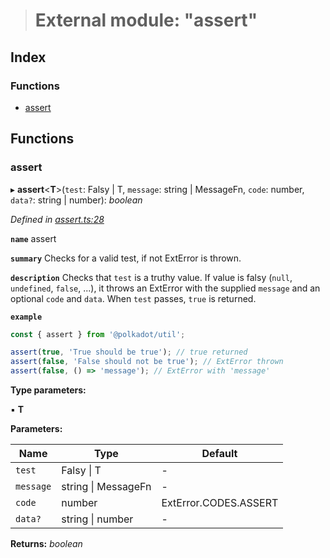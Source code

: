 > # External module: "assert"

## Index

### Functions

* [assert](_assert_.md#assert)

## Functions

###  assert

▸ **assert**<**T**>(`test`: Falsy | T, `message`: string | MessageFn, `code`: number, `data?`: string | number): *boolean*

*Defined in [assert.ts:28](https://github.com/polkadot-js/common/blob/ef38591/packages/util/src/assert.ts#L28)*

**`name`** assert

**`summary`** Checks for a valid test, if not ExtError is thrown.

**`description`** 
Checks that `test` is a truthy value. If value is falsy (`null`, `undefined`, `false`, ...), it throws an ExtError with the supplied `message` and an optional `code` and `data`. When `test` passes, `true` is returned.

**`example`** 
<BR>

```javascript
const { assert } from '@polkadot/util';

assert(true, 'True should be true'); // true returned
assert(false, 'False should not be true'); // ExtError thrown
assert(false, () => 'message'); // ExtError with 'message'
```

**Type parameters:**

▪ **T**

**Parameters:**

Name | Type | Default |
------ | ------ | ------ |
`test` | Falsy \| T | - |
`message` | string \| MessageFn | - |
`code` | number |  ExtError.CODES.ASSERT |
`data?` | string \| number | - |

**Returns:** *boolean*